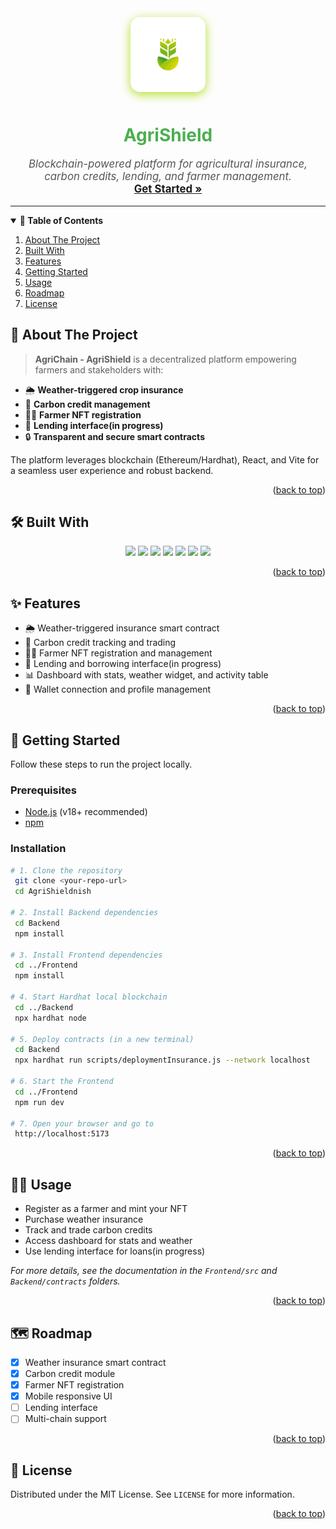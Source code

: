 <!-- Improved compatibility of back to top link -->
<a id="readme-top"></a>

<!-- PROJECT LOGO -->
<div align="center">
  <img src="assets/logo1.png" alt="Logo" width="120" height="120" style="border-radius: 16px; box-shadow: 0 4px 16px #b2df28; margin-bottom: 10px;" />
  <h1 align="center" style="color:#4caf50; font-weight: bold;">AgriShield</h1>
  <p align="center" style="font-size:1.2em; color:#555;">
    <em>Blockchain-powered platform for agricultural insurance, carbon credits, lending, and farmer management.</em>
    <br />
    <a href="#getting-started"><strong>Get Started »</strong></a>
    <br />
  </p>
</div>

---

<!-- TABLE OF CONTENTS -->
<details open>
  <summary><b>📑 Table of Contents</b></summary>
  <ol>
    <li><a href="#about-the-project">About The Project</a></li>
    <li><a href="#built-with">Built With</a></li>
    <li><a href="#features">Features</a></li>
    <li><a href="#getting-started">Getting Started</a></li>
    <li><a href="#usage">Usage</a></li>
    <li><a href="#roadmap">Roadmap</a></li>
    <li><a href="#license">License</a></li>
  </ol>
</details>

<a id="about-the-project"></a>
## 🌱 About The Project

> **AgriChain - AgriShield** is a decentralized platform empowering farmers and stakeholders with:

- 🌦️ **Weather-triggered crop insurance**
- 🌳 **Carbon credit management**
- 🧑‍🌾 **Farmer NFT registration**
- 💸 **Lending interface(in progress)**
- 🔒 **Transparent and secure smart contracts**

The platform leverages blockchain (Ethereum/Hardhat), React, and Vite for a seamless user experience and robust backend.

<p align="right">(<a href="#readme-top">back to top</a>)</p>

<a id="built-with"></a>
## 🛠️ Built With
<p align="center">
  <img src="https://img.shields.io/badge/React-20232A?style=for-the-badge&logo=react&logoColor=61DAFB" />
  <img src="https://img.shields.io/badge/Vite-646CFF?style=for-the-badge&logo=vite&logoColor=FFD62E" />
  <img src="https://img.shields.io/badge/Hardhat-181717?style=for-the-badge&logo=ethereum&logoColor=yellow" />
  <img src="https://img.shields.io/badge/Ethers.js-282C34?style=for-the-badge&logo=ethereum&logoColor=purple" />
  <img src="https://img.shields.io/badge/Solidity-363636?style=for-the-badge&logo=solidity&logoColor=white" />
  <img src="https://img.shields.io/badge/Wagmi-1A202C?style=for-the-badge&logo=ethereum&logoColor=green" />
  <img src="https://img.shields.io/badge/Node.js-339933?style=for-the-badge&logo=nodedotjs&logoColor=white" />
</p>

<p align="right">(<a href="#readme-top">back to top</a>)</p>

<a id="features"></a>
## ✨ Features

- 🌦️ Weather-triggered insurance smart contract
- 🌳 Carbon credit tracking and trading
- 🧑‍🌾 Farmer NFT registration and management
- 💸 Lending and borrowing interface(in progress)
- 📊 Dashboard with stats, weather widget, and activity table
- 👛 Wallet connection and profile management

<p align="right">(<a href="#readme-top">back to top</a>)</p>

<a id="getting-started"></a>
## 🚀 Getting Started

Follow these steps to run the project locally.

### Prerequisites
- [Node.js](https://nodejs.org/) (v18+ recommended)
- [npm](https://www.npmjs.com/)

### Installation

```sh
# 1. Clone the repository
 git clone <your-repo-url>
 cd AgriShieldnish

# 2. Install Backend dependencies
 cd Backend
 npm install

# 3. Install Frontend dependencies
 cd ../Frontend
 npm install

# 4. Start Hardhat local blockchain
 cd ../Backend
 npx hardhat node

# 5. Deploy contracts (in a new terminal)
 cd Backend
 npx hardhat run scripts/deploymentInsurance.js --network localhost

# 6. Start the Frontend
 cd ../Frontend
 npm run dev

# 7. Open your browser and go to
 http://localhost:5173
```

<p align="right">(<a href="#readme-top">back to top</a>)</p>

<a id="usage"></a>
## 🧑‍💻 Usage

- Register as a farmer and mint your NFT
- Purchase weather insurance
- Track and trade carbon credits
- Access dashboard for stats and weather
- Use lending interface for loans(in progress)

_For more details, see the documentation in the `Frontend/src` and `Backend/contracts` folders._

<p align="right">(<a href="#readme-top">back to top</a>)</p>

<a id="roadmap"></a>
## 🗺️ Roadmap
- [x] Weather insurance smart contract
- [x] Carbon credit module
- [x] Farmer NFT registration
- [x] Mobile responsive UI
- [ ] Lending interface
- [ ] Multi-chain support

<p align="right">(<a href="#readme-top">back to top</a>)</p>

<a id="license"></a>
## 📄 License

Distributed under the MIT License. See `LICENSE` for more information.

<p align="right">(<a href="#readme-top">back to top</a>)</p>

